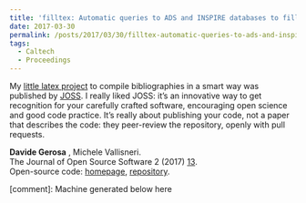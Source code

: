 ```yaml
---
title: 'filltex: Automatic queries to ADS and INSPIRE databases to fill LaTex bibliography'
date: 2017-03-30
permalink: /posts/2017/03/30/filltex-automatic-queries-to-ads-and-inspire-databases-to-fill-latex-bibliography
tags:
  - Caltech
  - Proceedings
---
```


My [little latex project](<../../../../../index.html?p=1108>) to compile bibliographies in a smart way was published by [JOSS](<http://joss.theoj.org/>). I really liked JOSS: it’s an innovative way to get recognition for your carefully crafted software, encouraging open science and good code practice. It’s really about publishing your code, not a paper that describes the code: they peer-review the repository, openly with pull requests.

**Davide Gerosa** , Michele Vallisneri.  
The Journal of Open Source Software 2 (2017) [13](<http://joss.theoj.org/papers/10.21105/joss.00222>).  
Open-source code: [homepage](<../../../../../index.html?p=1108>), [repository](<https://github.com/dgerosa/filltex>).

[comment]: Machine generated below here
